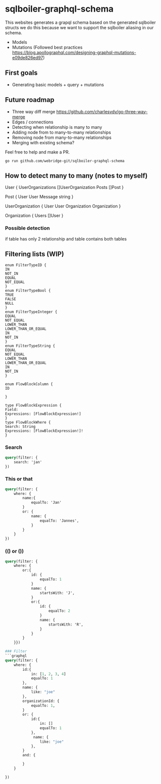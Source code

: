 # sqlboiler-graphql-schema

This websites generates a grapql schema based on the generated sqlboiler structs we do this because we want to support the sqlboiler aliasing in our schema.

- Models
- Mutations (Followed best practices https://blog.apollographql.com/designing-graphql-mutations-e09de826ed97)

## First goals

- Generating basic models + query + mutations

## Future roadmap

- Three way diff merge https://github.com/charlesvdv/go-three-way-merge
- Edges / connections
- Detecting when relationship is many to many
- Adding node from to many-to-many relationships
- Removing node from many-to-many relationships
- Merging with existing schema?

Feel free to help and make a PR.

```
go run github.com/webridge-git/sqlboiler-graphql-schema
```

## How to detect many to many (notes to myself)

User {
UserOrganizations []UserOrganization
Posts []Post
}

Post {
User User
Message string
}

UserOrganization {
User User
Organization Organization
}

Organization {
Users []User
}

### Possible detection

if table has only 2 relationship and table contains both tables

## Filtering lists (WIP)

```grapql
enum FilterTypeID {
IN
NOT_IN
EQUAL
NOT_EQUAL
}
enum FilterTypeBool {
TRUE
FALSE
NULL
}
enum FilterTypeInteger {
EQUAL
NOT_EQUAL
LOWER_THAN
LOWER_THAN_OR_EQUAL
IN
NOT_IN
}
enum FilterTypeString {
EQUAL
NOT_EQUAL
LOWER_THAN
LOWER_THAN_OR_EQUAL
IN
NOT_IN
}

enum FlowBlockColumn {
ID

}

type FlowBlockExpression {
Field:
Expressions: [FlowBlockExpression!]
}
type FlowBlockWhere {
Search: String
Expressions: [FlowBlockExpression!]!
}
```

### Search

```graphql
query(filter: {
    search: 'jan'
})
```

### This or that

```graphql
query(filter: {
    where: {
        name:{
            equalTo: 'Jan'
        }
        or: {
            name: {
                equalTo: 'Jannes',
            }
        }
    }
})
```

### (() or ())

````graphql
query(filter: {
    where: {
        or:{
            id: {
                equalTo: 1
            }
            name: {
                startsWith: 'J',
            }
            or:{
                id: {
                    equalTo: 2
                }
                name: {
                    startsWith: 'R',
                }
            }
        }
    }})

### Filter
```graphql
query(filter: {
    where: {
        id:{
            in: [1, 2, 3, 4]
            equalTo: 1
        },
        name: {
            like: "joe"
        },
        organizationId: {
            equalTo: 1,
        }
        or: {
            id:{
                in: []
                equalTo: 1
            },
             name: {
                like: "joe"
            },
        }
        and: {

        }
    }

})
````

